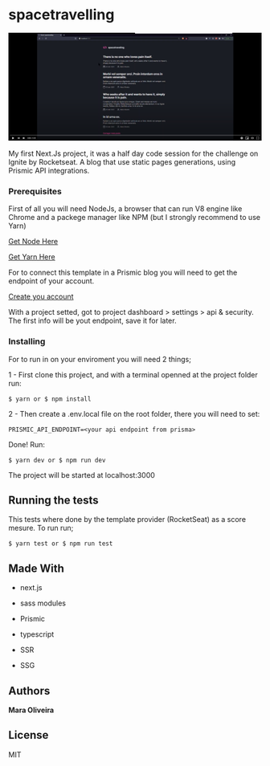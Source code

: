# spacetravelling

[![](https://github.com/maradelynie/ignite-3modulo-desafio/blob/master/video.png)](https://youtu.be/njfO-ekmdXk)

My first Next.Js project, it was a half day code session for the challenge on Ignite by Rocketseat.
A blog that use static pages generations, using Prismic API integrations.

### Prerequisites

First of all you will need NodeJs, a browser that can run V8 engine like Chrome and a packege manager like NPM (but I strongly recommend to use Yarn)

[Get Node Here](https://nodejs.org/en/)

[Get Yarn Here](https://yarnpkg.com/)

For to connect this template in a Prismic blog you will need to get the endpoint of your account.

[Create you account](https://prismic.io/)

With a project setted, got to project dashboard > settings > api & security.
The first info will be yout endpoint, save it for later.

### Installing

For to run in on your enviroment you will need 2 things;

1 - First clone this project, and with a terminal openned at the project folder run:

```
$ yarn or $ npm install
```

2 - Then create a .env.local file on the root folder, there you will need to set:

```
PRISMIC_API_ENDPOINT=<your api endpoint from prisma>
```

Done! Run:

```
$ yarn dev or $ npm run dev
```

The project will be started at localhost:3000

## Running the tests

This tests where done by the template provider (RocketSeat) as a score mesure.
To run run;

```
$ yarn test or $ npm run test
```

## Made With

- next.js
- sass modules
- Prismic
- typescript

- SSR
- SSG

## Authors

**Mara Oliveira**

## License

MIT
